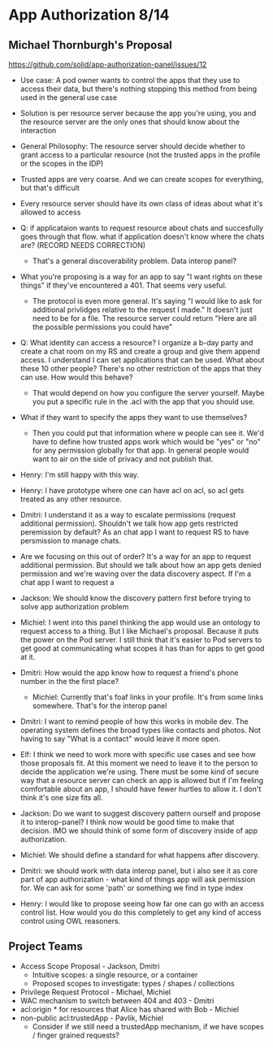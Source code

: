 # App Authorization 8/14

## Michael Thornburgh's Proposal
https://github.com/solid/app-authorization-panel/issues/12

 - Use case: A pod owner wants to control the apps that they use to access their data, but there's nothing stopping this method from being used in the general use case
 - Solution is per resource server because the app you're using, you and the resource server are the only ones that should know about the interaction
 - General Philosophy: The resource server should decide whether to grant access to a particular resource (not the trusted apps in the profile or the scopes in the IDP)
 - Trusted apps are very coarse. And we can create scopes for everything, but that's difficult
 - Every resource server should have its own class of ideas about what it's allowed to access

 - Q: if applicataion wants to request resource about chats and succesfully goes through that flow. what if application doesn't know where the chats are? (RECORD NEEDS CORRECTION)
     - That's a general discoverability problem. Data interop panel?
 - What you're proposing is a way for an app to say "I want rights on these things" if they've encountered a 401. That seems very useful.
     - The protocol is even more general. It's saying "I would like to ask for additional privlidges relative to the request I made." It doesn't just need to be for a file. The resource server could return "Here are all the possible permissions you could have"
 - Q: What identity can access a resource? I organize a b-day party and create a chat room on my RS and create a group and give them append access. I understand I can set applications that can be used. What about these 10 other people? There's no other restriction of the apps that they can use. How would this behave?
     - That would depend on how you configure the server yourself. Maybe you put a specific rule in the .acl with the app that you should use. 
 - What if they want to specify the apps they want to use themselves?
     - Then you could put that information where w people can see it. We'd have to define how trusted apps work which would be "yes" or "no" for any permission globally for that app. In general people would want to air on the side of privacy and not publish that.
 - Henry: I'm still happy with this way.
 - Henry: I have prototype where one can have acl on acl, so acl gets treated as any other resource.
 - Dmitri: I understand it as a way to escalate permissions (request additional permission). Shouldn't we talk how app gets restricted peremission by default? As an chat app I want to request RS to have persmission to manage chats.
 - Are we focusing on this out of order? It's a way for an app to request additional permission. But should we talk about how an app gets denied permission and we're waving over the data discovery aspect. If I'm a chat app I want to request a 
- Jackson: We should know the discovery pattern first before trying to solve app authorization problem
- Michiel: I went into this panel thinking the app would use an ontology to request access to a thing. But I like Michael's proposal. Because it puts the power on the Pod server. I still think that it's easier to Pod servers to get good at communicating what scopes it has than for apps to get good at it.
- Dmitri: How would the app know how to request a friend's phone number in the the first place?
    - Michiel: Currently that's foaf links in your profile. It's from some links somewhere. That's for the interop panel
- Dmitri: I want to remind people of how this works in mobile dev. The operating system defines the broad types like contacts and photos. Not having to say "What is a contact" would leave it more open.
- Elf: I think we need to work more with specific use cases and see how those proposals fit. At this moment we need to leave it to the person to decide the application we're using. There must be some kind of secure way that a resource server can check an app is allowed but if I'm feeling comfortable about an app, I should have fewer hurtles to allow it. I don't think it's one size fits all.
- Jackson: Do we want to suggest discovery pattern ourself and propose it to interop-panel? I think now would be good time to make that decision. IMO we should think of some form of discovery inside of app authorization.
- Michiel: We should define a standard for what happens after discovery.
- Dmitri: we should work with data interop panel, but i also see it as core part of app authorization - what kind of things app will ask permission for. We can ask for some 'path' or something we find in type index
- Henry: I would like to propose seeing how far one can go with an access control list. How would you do this completely to get any kind of access control using OWL reasoners.


## Project Teams
 - Access Scope Proposal - Jackson, Dmitri
     - Intuitive scopes: a single resource, or a container
     - Proposed scopes to investigate: types / shapes / collections
 - Privilege Request Protocol - Michael, Michiel
 - WAC mechanism to switch between 404 and 403 - Dmitri
 - acl:origin * for resources that Alice has shared with Bob - Michiel
 - non-public acl:trustedApp - Pavlik, Michiel
     - Consider if we still need a trustedApp mechanism, if we have scopes / finger grained requests?
